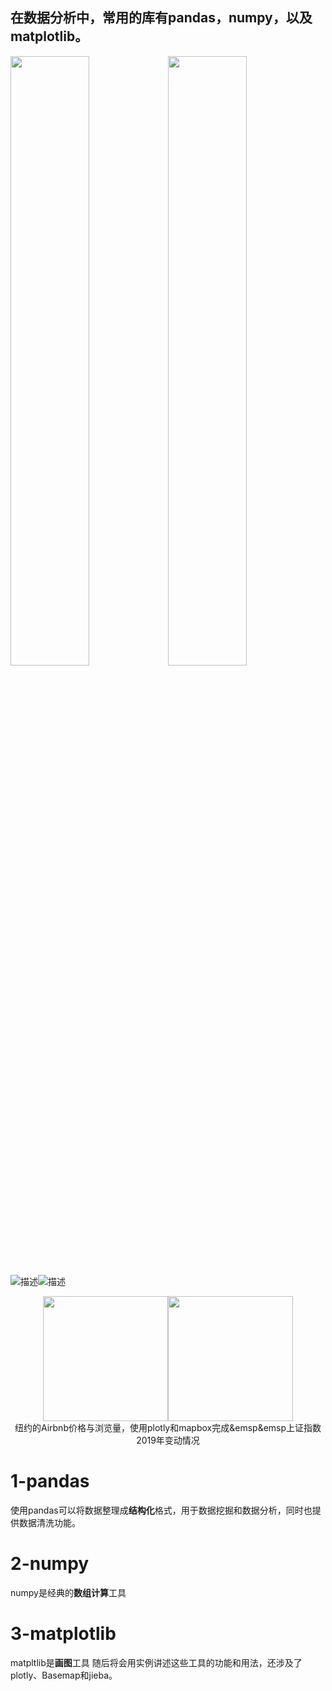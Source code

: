 ## 在数据分析中，常用的库有pandas，numpy，以及matplotlib。

<img src="https://github.com/ShaoZC/Data-Analysis-Using-Python-2019/blob/master/02-Airbnb.svg" width="50%"><img src="https://github.com/ShaoZC/Data-Analysis-Using-Python-2019/blob/master/02-Airbnb.svg" width="50%">
![描述](https://github.com/ShaoZC/Data-Analysis-Using-Python-2019/blob/master/02-Airbnb.svg "可选标题")![描述](https://github.com/ShaoZC/Data-Analysis-Using-Python-2019/blob/master/02-Airbnb.svg "可选标题")
<center class="half">
    <img src="https://github.com/ShaoZC/Data-Analysis-Using-Python-2019/blob/master/02-Airbnb.svg" width="200"/><img src="https://github.com/ShaoZC/Data-Analysis-Using-Python-2019/blob/master/02-Airbnb.svg" width="200" width="200"/>
</center>

<div align=center>纽约的Airbnb价格与浏览量，使用plotly和mapbox完成&emsp&emsp上证指数2019年变动情况</div>

# 1-pandas
使用pandas可以将数据整理成**结构化**格式，用于数据挖掘和数据分析，同时也提供数据清洗功能。
# 2-numpy
numpy是经典的**数组计算**工具
# 3-matplotlib
matpltlib是**画图**工具
随后将会用实例讲述这些工具的功能和用法，还涉及了plotly、Basemap和jieba。

